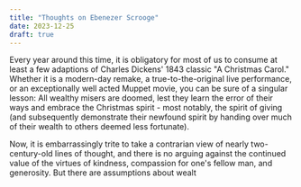```yaml
---
title: "Thoughts on Ebenezer Scrooge"
date: 2023-12-25
draft: true
---
```

Every year around this time, it is obligatory for most of us to consume at least a few adaptions of Charles Dickens' 1843 classic "A Christmas Carol." Whether it is a modern-day remake, a true-to-the-original live performance, or an exceptionally well acted Muppet movie, you can be sure of a singular lesson: All wealthy misers are doomed, lest they learn the error of their ways and embrace the Christmas spirit - most notably, the spirit of giving (and subsequently demonstrate their newfound spirit by handing over much of their wealth to others deemed less fortunate). 

Now, it is embarrassingly trite to take a contrarian view of nearly two-century-old lines of thought, and there is no arguing against the continued value of the virtues of kindness, compassion for one's fellow man, and generosity. But there are assumptions about wealt 
<!--stackedit_data:
eyJoaXN0b3J5IjpbMTE1OTk0NDg2NV19
-->